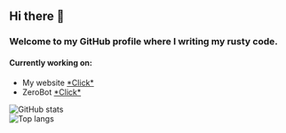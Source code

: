 ## Hi there 👋
### Welcome to my GitHub profile where I writing my rusty code.

#### Currently working on:
  - My website [\*Click\*](https://github.com/TheSainEyereg/olejka.pw)  
  - ZeroBot [\*Click\*](https://github.com/TheSainEyereg/ZeroBot-Discord)

![GitHub stats](https://github-readme-stats.vercel.app/api?username=TheSainEyereg&show_icons=true&count_private=true&bg_color=45,F50E55,3D24F8&title_color=fff&text_color=fff&icon_color=fff&border_radius=10&hide_border=true)  
![Top langs](https://github-readme-stats.vercel.app/api/top-langs/?username=TheSainEyereg&layout=compact&hide_border=true&bg_color=00000000&text_color=888)
